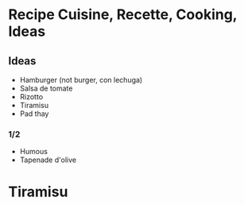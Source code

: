 # Recipe Cuisine, Recette, Cooking, Ideas



## Ideas

* Hamburger (not burger, con lechuga)
* Salsa de tomate
* Rizotto
* Tiramisu
* Pad thay


### 1/2

* Humous
* Tapenade d'olive


# Tiramisu

